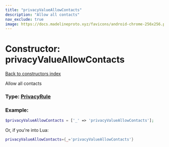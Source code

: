 ```yaml
---
title: "privacyValueAllowContacts"
description: "Allow all contacts"
nav_exclude: true
image: https://docs.madelineproto.xyz/favicons/android-chrome-256x256.png
---
```

# Constructor: privacyValueAllowContacts  
[Back to constructors index](index.md)



Allow all contacts




### Type: [PrivacyRule](../types/PrivacyRule.md)


### Example:

```php
$privacyValueAllowContacts = ['_' => 'privacyValueAllowContacts'];
```  


Or, if you're into Lua:

```lua
privacyValueAllowContacts={_='privacyValueAllowContacts'}

```


